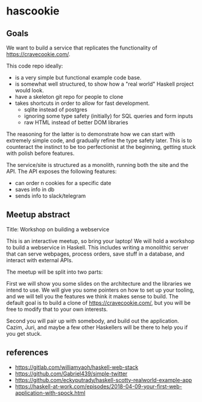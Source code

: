 # hascookie

## Goals

We want to build a service that replicates the functionality of https://cravecookie.com/.

This code repo ideally:

- is a very simple but functional example code base.
- is somewhat well structured, to show how a "real world" Haskell project would look.
- have a skeleton git repo for people to clone
- takes shortcuts in order to allow for fast development.
    - sqlite instead of postgres
    - ignoring some type safety (initially) for SQL queries and form inputs
    - raw HTML instead of better DOM libraries

The reasoning for the latter is to demonstrate how we can start with extremely simple code, and gradually refine the type safety later. This is to counteract the instinct to be too perfectionist at the beginning, getting stuck with polish before features.

The service/site is structured as a monolith, running both the site and the API.
The API exposes the following features:

- can order n cookies for a specific date
- saves info in db
- sends info to slack/telegram


## Meetup abstract

Title: Workshop on building a webservice

This is an interactive meetup, so bring your laptop! We will hold a workshop to build a webservice in Haskell. This includes writing a monolithic server that can serve webpages, process orders, save stuff in a database, and interact with external APIs.

The meetup will be split into two parts:

First we will show you some slides on the architecture and the libraries we intend to use. We will give you some pointers on how to set up your tooling, and we will tell you the features we think it makes sense to build. The default goal is to build a clone of https://cravecookie.com/, but you will be free to modify that to your own interests.

Second you will pair up with somebody, and build out the application. Cazim, Juri, and maybe a few other Haskellers will be there to help you if you get stuck.


## references

- https://gitlab.com/williamyaoh/haskell-web-stack
- https://github.com/Gabriel439/simple-twitter
- https://github.com/eckyputrady/haskell-scotty-realworld-example-app
- https://haskell-at-work.com/episodes/2018-04-09-your-first-web-application-with-spock.html
